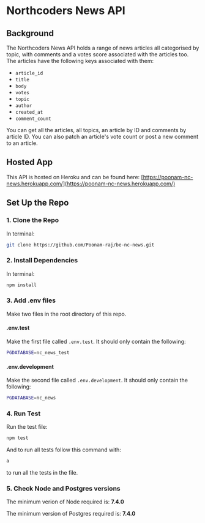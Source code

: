 # Northcoders News API

## Background

The Northcoders News API holds a range of news articles all categorised by topic, with comments and a votes score associated with the articles too. The articles have the following keys associated with them:

- `article_id`
- `title`
- `body`
- `votes`
- `topic`
- `author`
- `created_at`
- `comment_count`

You can get all the articles, all topics, an article by ID and comments by article ID. You can also patch an article's vote count or post a new comment to an article.

## Hosted App

This API is hosted on Heroku and can be found here: [https://poonam-nc-news.herokuapp.com/](https://poonam-nc-news.herokuapp.com/)

## Set Up the Repo

### 1. Clone the Repo

In terminal:

```bash
git clone https://github.com/Poonam-raj/be-nc-news.git
```

### 2. Install Dependencies

In terminal:

```bash
npm install
```

### 3. Add .env files

Make two files in the root directory of this repo.

#### .env.test

Make the first file called `.env.test`. It should only contain the following:

```bash
PGDATABASE=nc_news_test
```

#### .env.development

Make the second file called `.env.development`. It should only contain the following:

```bash
PGDATABASE=nc_news
```

### 4. Run Test

Run the test file:

```bash
npm test
```

And to run all tests follow this command with:

```bash
a
```

to run all the tests in the file.

### 5. Check Node and Postgres versions

The minimum verion of Node required is: <b>7.4.0</b>

The minimum version of Postgres required is: <b> 7.4.0</b>
